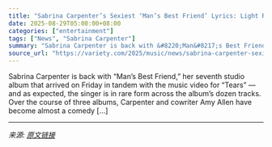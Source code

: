 ```yaml
---
title: "Sabrina Carpenter’s Sexiest ‘Man’s Best Friend’ Lyrics: Light Rods, Back Doors and ‘Never Getting Laid,’ Oh My!"
date: 2025-08-29T05:00:00+08:00
categories: ["entertainment"]
tags: ["News", "Sabrina Carpenter"]
summary: "Sabrina Carpenter is back with &#8220;Man&#8217;s Best Friend,&#8221; her seventh studio album that arrived on Friday in tandem with the music video for &#8220;Tears&#8221; — and as expected, the sing"
source_url: "https://variety.com/2025/music/news/sabrina-carpenter-sexiest-mans-best-friend-best-lyrics-1236501430/"
---
```


Sabrina Carpenter is back with &#8220;Man&#8217;s Best Friend,&#8221; her seventh studio album that arrived on Friday in tandem with the music video for &#8220;Tears&#8221; — and as expected, the singer is in rare form across the album&#8217;s dozen tracks. Over the course of three albums, Carpenter and cowriter Amy Allen have become almost a comedy [&#8230;]

---

*来源: [原文链接](https://variety.com/2025/music/news/sabrina-carpenter-sexiest-mans-best-friend-best-lyrics-1236501430/)*
